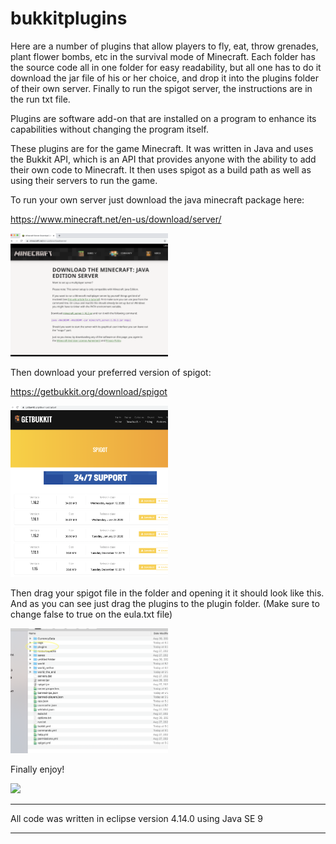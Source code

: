 # bukkitplugins

Here are a number of plugins that allow players to fly, eat, throw grenades, plant flower bombs, etc in the survival mode of Minecraft.  Each folder has the source code all in one folder for easy readability, but all one has to do it download the jar file of his or her choice, and drop it into the plugins folder of their own server.  Finally to run the spigot server, the instructions are in the run txt file.  

Plugins are software add-on that are installed on a program to enhance its capabilities without changing the program itself. 

These plugins are for the game Minecraft.  It was written in Java and uses the Bukkit API, which is an API that provides anyone with the ability to add their own code to Minecraft.  It then uses spigot as a build path as well as using their servers to run the game.  



To run your own server just download the java minecraft package here:

https://www.minecraft.net/en-us/download/server/

<img src="imgs/screenshot.png" width="50%"/>

Then download your preferred version of spigot: 

https://getbukkit.org/download/spigot

<img src="imgs/Untitled.png" width="50%"/>

Then drag your spigot file in the folder and opening it it should look like this.  And as you can see just drag the plugins to the plugin folder.  (Make sure to change false to true on the eula.txt file) 

<img src="imgs/Untitled2.png" width="50%"/>

Finally enjoy!

<img src="imgs/Untitled3.png" width="80%"/>

***
All code was written in eclipse version 4.14.0 using Java SE 9
***

